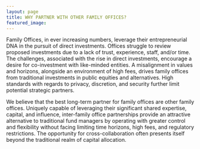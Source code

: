 ```yaml
---
layout: page
title: WHY PARTNER WITH OTHER FAMILY OFFICES?
featured_image: 
---
```


Family Offices, in ever increasing numbers, leverage their entrepreneurial DNA in the pursuit of direct investments. Offices struggle to review proposed investments due to a lack of trust, experience, staff, and/or time. The challenges, associated with the rise in direct investments, encourage a desire for co-investment with like-minded entities. A misalignment in values and horizons, alongside an environment of high fees, drives family offices from traditional investments in public equities and alternatives. High standards with regards to privacy, discretion, and security further limit potential strategic partners.

We believe that the best long-term partner for family offices are other family offices. Uniquely capable of leveraging their significant shared expertise, capital, and influence, inter-family office partnerships provide an attractive alternative to traditional fund managers by operating with greater control and flexibility without facing limiting time horizons, high fees, and regulatory restrictions. The opportunity for cross-collaboration often presents itself beyond the traditional realm of capital allocation.


